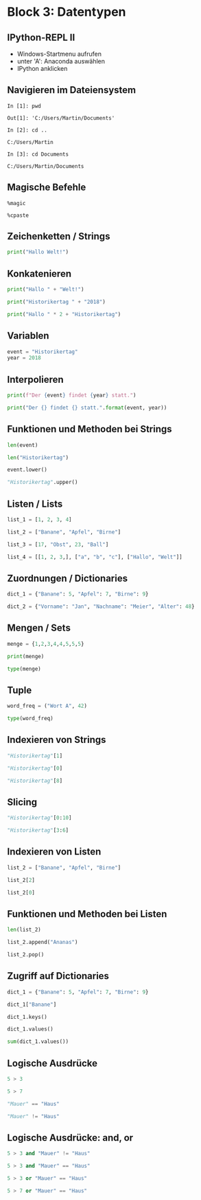 # Block 3: Datentypen

## IPython-REPL II

* Windows-Startmenu aufrufen
* unter 'A': Anaconda auswählen
* IPython anklicken

## Navigieren im Dateiensystem

`In [1]: pwd`

`Out[1]: 'C:/Users/Martin/Documents'`

`In [2]: cd ..`

`C:/Users/Martin`

`In [3]: cd Documents`

`C:/Users/Martin/Documents`

## Magische Befehle

`%magic`

`%cpaste`

## Zeichenketten / Strings

```Python
print("Hallo Welt!")
```

## Konkatenieren

```Python
print("Hallo " + "Welt!")

print("Historikertag " + "2018")

print("Hallo " * 2 + "Historikertag")
```

## Variablen

```Python
event = "Historikertag"
year = 2018
```

## Interpolieren

```Python
print(f"Der {event} findet {year} statt.")

print("Der {} findet {} statt.".format(event, year))
```

## Funktionen und Methoden bei Strings

```Python
len(event)

len("Historikertag")

event.lower()

"Historikertag".upper()
```

## Listen / Lists

```Python
list_1 = [1, 2, 3, 4]

list_2 = ["Banane", "Apfel", "Birne"]

list_3 = [17, "Obst", 23, "Ball"]

list_4 = [[1, 2, 3,], ["a", "b", "c"], ["Hallo", "Welt"]]
```

## Zuordnungen / Dictionaries

```Python
dict_1 = {"Banane": 5, "Apfel": 7, "Birne": 9}

dict_2 = {"Vorname": "Jan", "Nachname": "Meier", "Alter": 48}
```

## Mengen / Sets

```Python
menge = {1,2,3,4,4,5,5,5}

print(menge)

type(menge)
```

## Tuple

```Python
word_freq = ("Wort A", 42)

type(word_freq)
```

## Indexieren von Strings

```Python
"Historikertag"[1]

"Historikertag"[0]

"Historikertag"[8]
```

## Slicing

```Python
"Historikertag"[0:10]

"Historikertag"[3:6]
```

## Indexieren von Listen

```Python
list_2 = ["Banane", "Apfel", "Birne"]

list_2[2]

list_2[0]
```

## Funktionen und Methoden bei Listen

```Python
len(list_2)

list_2.append("Ananas")

list_2.pop()
```

## Zugriff auf Dictionaries

```Python
dict_1 = {"Banane": 5, "Apfel": 7, "Birne": 9}

dict_1["Banane"]

dict_1.keys()

dict_1.values()

sum(dict_1.values())
```

## Logische Ausdrücke

```Python
5 > 3

5 > 7

"Mauer" == "Haus"

"Mauer" != "Haus"
```

## Logische Ausdrücke: and, or

```Python
5 > 3 and "Mauer" != "Haus"

5 > 3 and "Mauer" == "Haus"

5 > 3 or "Mauer" == "Haus"

5 > 7 or "Mauer" == "Haus"
```


